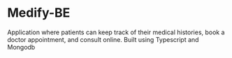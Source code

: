 # Medify-BE
Application where patients can keep track of their medical histories, book a doctor appointment, and consult online. Built using Typescript and Mongodb
